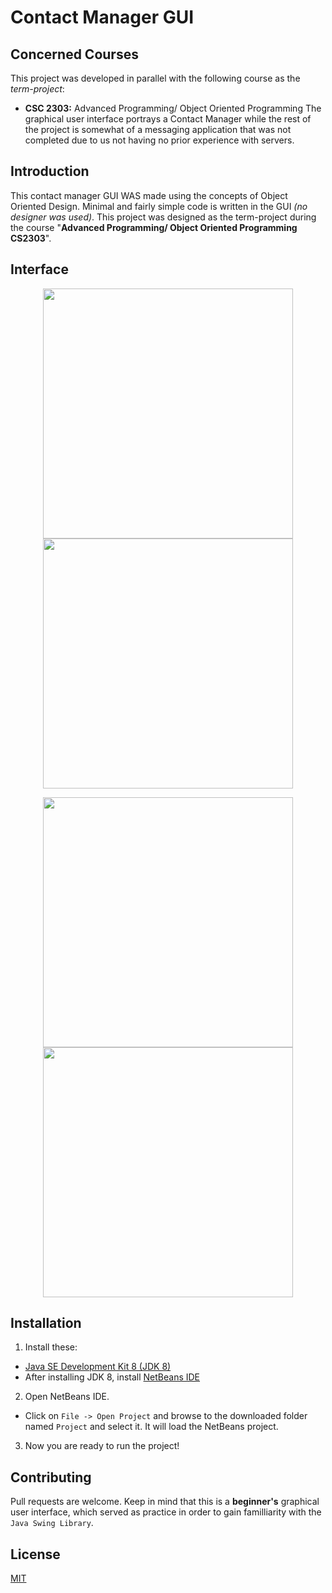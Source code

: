 # Contact Manager GUI

## Concerned Courses
This project was developed in parallel with the following course as the *term-project*:
* **CSC 2303:** Advanced Programming/ Object Oriented Programming
The graphical user interface portrays a Contact Manager while the rest of the project is somewhat of a messaging application that was not completed due to us not having no prior experience with servers.

## Introduction
This contact manager GUI WAS made using the concepts of Object Oriented Design. Minimal and fairly simple code is written in the GUI *(no designer was used)*. This project was designed as the term-project during the course "**Advanced Programming/ Object Oriented Programming CS2303**".

## Interface
<p align="middle">
   <img src="screenshots/GUI1.jpg" width="400"/>
   <img src="screenshots/GUI2.jpg" width="400"/>
</p>   
<p align="middle">
   <img src="screenshots/GUI3.jpg" width="400"/>
   <img src="screenshots/GUI4.jpg" width="400"/>
</p>   

## Installation
1. Install these:
 * [Java SE Development Kit 8 (JDK 8)](http://www.oracle.com/technetwork/java/javase/downloads/jdk8-downloads-2133151.html)
 * After installing JDK 8, install [NetBeans IDE](https://netbeans.org/downloads/)
2. Open NetBeans IDE.
  * Click on `File -> Open Project` and browse to the downloaded folder named `Project` and select it. It will load the NetBeans project.

3. Now you are ready to run the project!

## Contributing

Pull requests are welcome. Keep in mind that this is a **beginner's** graphical user interface, which served as practice in order to gain familliarity with the `Java Swing Library`.

## License
[MIT](https://choosealicense.com/licenses/mit/)
